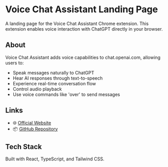 # Voice Chat Assistant Landing Page

A landing page for the Voice Chat Assistant Chrome extension. This extension enables voice interaction with ChatGPT directly in your browser.

## About

Voice Chat Assistant adds voice capabilities to chat.openai.com, allowing users to:
- Speak messages naturally to ChatGPT
- Hear AI responses through text-to-speech
- Experience real-time conversation flow
- Control audio playback
- Use voice commands like 'over' to send messages

## Links

- 🌐 [Official Website](https://voicechatassistant.web.app)
- 📦 [GitHub Repository](https://github.com/aladynjr/chatbot-voice-chat-assistant)

## Tech Stack

Built with React, TypeScript, and Tailwind CSS.
